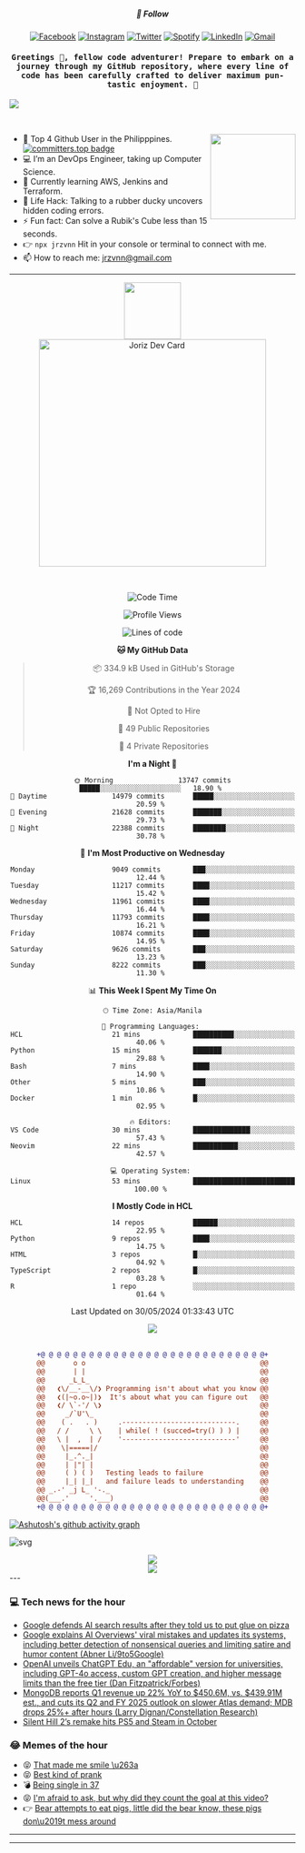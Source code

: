 <h5 align="center">💬 Follow</h5>
<div align="center">

[![Facebook](https://img.shields.io/badge/Facebook-%231877F2.svg?style=for-the-badge&logo=Facebook&logoColor=white)](https://www.facebook.com/Horisyo/)
[![Instagram](https://img.shields.io/badge/Instagram-%23E4405F.svg?style=for-the-badge&logo=Instagram&logoColor=white)](https://www.instagram.com/jrzvnn_/)
[![Twitter](https://img.shields.io/badge/Twitter-%231DA1F2.svg?style=for-the-badge&logo=Twitter&logoColor=white)](https://twitter.com/jrz_studies)
[![Spotify](https://img.shields.io/badge/Spotify-%231ED760.svg?style=for-the-badge&logo=Spotify&logoColor=white)](https://open.spotify.com/user/217td4qrc6mzqjodfalmzjpdi?si=b93099b9078c4ccb)
[![LinkedIn](https://img.shields.io/badge/LinkedIn-%230077B5.svg?style=for-the-badge&logo=LinkedIn&logoColor=white)](https://www.linkedin.com/in/jrz-vnn/)
[![Gmail](https://img.shields.io/badge/Gmail-D14836?style=for-the-badge&logo=gmail&logoColor=white)](mailto:jrzvnn@gmail.com)

</div>
<h4 align="center"><samp>Greetings 👋, fellow code adventurer! Prepare to embark on a journey through my GitHub repository, where every line of code has been carefully crafted to deliver maximum pun-tastic enjoyment. 🚀 </samp></h4>

<!--horizontal divider(gradiant)-->
<img src="https://user-images.githubusercontent.com/73097560/115834477-dbab4500-a447-11eb-908a-139a6edaec5c.gif">

&nbsp; 

<img align='right' src='https://github.com/Rishit-dagli/Rishit-dagli/blob/master/images/octocat-anime.gif' width='150"'>

- 🚀 Top 4 Github User in the Philipppines. [![committers.top badge](https://user-badge.committers.top/philippines/jrzvnn.svg)](https://user-badge.committers.top/philippines/USERNAME)
- 💻 I’m an DevOps Engineer, taking up Computer Science.
- 🤖 Currently learning AWS, Jenkins and Terraform.
- 🎯 Life Hack: Talking to a rubber ducky uncovers hidden coding errors.
- ⚡ Fun fact: Can solve a Rubik's Cube less than 15 seconds.
- 👉 `npx jrzvnn` Hit in your console or terminal to connect with me.
- 📫 How to reach me: jrzvnn@gmail.com

---

<!--🖼️OCTOCAT-->
<p align="center">

<img src="https://media.giphy.com/media/IP7sarl7C5lSFCw9rG/giphy.gif"  width="100px" height="100px">
<br />
<a href="https://app.daily.dev/jorizvillanueva"><img src="https://github.com/jrzvnn/jrzvnn/blob/main/devcard.svg" width="400" alt="Joriz Dev Card"/></a>
</p>

<br />
<div align="center">

<!--START_SECTION:waka-->
![Code Time](http://img.shields.io/badge/Code%20Time-258%20hrs%2039%20mins-blue)

![Profile Views](http://img.shields.io/badge/Profile%20Views-67-blue)

![Lines of code](https://img.shields.io/badge/From%20Hello%20World%20I%27ve%20Written-1.6%20million%20lines%20of%20code-blue)

**🐱 My GitHub Data** 

> 📦 334.9 kB Used in GitHub's Storage 
 > 
> 🏆 16,269 Contributions in the Year 2024
 > 
> 🚫 Not Opted to Hire
 > 
> 📜 49 Public Repositories 
 > 
> 🔑 4 Private Repositories 
 > 
**I'm a Night 🦉** 

```text
🌞 Morning                13747 commits       █████░░░░░░░░░░░░░░░░░░░░   18.90 % 
🌆 Daytime                14979 commits       █████░░░░░░░░░░░░░░░░░░░░   20.59 % 
🌃 Evening                21628 commits       ███████░░░░░░░░░░░░░░░░░░   29.73 % 
🌙 Night                  22388 commits       ████████░░░░░░░░░░░░░░░░░   30.78 % 
```
📅 **I'm Most Productive on Wednesday** 

```text
Monday                   9049 commits        ███░░░░░░░░░░░░░░░░░░░░░░   12.44 % 
Tuesday                  11217 commits       ████░░░░░░░░░░░░░░░░░░░░░   15.42 % 
Wednesday                11961 commits       ████░░░░░░░░░░░░░░░░░░░░░   16.44 % 
Thursday                 11793 commits       ████░░░░░░░░░░░░░░░░░░░░░   16.21 % 
Friday                   10874 commits       ████░░░░░░░░░░░░░░░░░░░░░   14.95 % 
Saturday                 9626 commits        ███░░░░░░░░░░░░░░░░░░░░░░   13.23 % 
Sunday                   8222 commits        ███░░░░░░░░░░░░░░░░░░░░░░   11.30 % 
```


📊 **This Week I Spent My Time On** 

```text
🕑︎ Time Zone: Asia/Manila

💬 Programming Languages: 
HCL                      21 mins             ██████████░░░░░░░░░░░░░░░   40.06 % 
Python                   15 mins             ███████░░░░░░░░░░░░░░░░░░   29.88 % 
Bash                     7 mins              ████░░░░░░░░░░░░░░░░░░░░░   14.90 % 
Other                    5 mins              ███░░░░░░░░░░░░░░░░░░░░░░   10.86 % 
Docker                   1 min               █░░░░░░░░░░░░░░░░░░░░░░░░   02.95 % 

🔥 Editors: 
VS Code                  30 mins             ██████████████░░░░░░░░░░░   57.43 % 
Neovim                   22 mins             ███████████░░░░░░░░░░░░░░   42.57 % 

💻 Operating System: 
Linux                    53 mins             █████████████████████████   100.00 % 
```

**I Mostly Code in HCL** 

```text
HCL                      14 repos            ██████░░░░░░░░░░░░░░░░░░░   22.95 % 
Python                   9 repos             ████░░░░░░░░░░░░░░░░░░░░░   14.75 % 
HTML                     3 repos             █░░░░░░░░░░░░░░░░░░░░░░░░   04.92 % 
TypeScript               2 repos             █░░░░░░░░░░░░░░░░░░░░░░░░   03.28 % 
R                        1 repo              ░░░░░░░░░░░░░░░░░░░░░░░░░   01.64 % 
```




 Last Updated on 30/05/2024 01:33:43 UTC
<!--END_SECTION:waka-->

<img src="https://wakatime.com/share/@jrzvnn/70a4618c-7cd9-4016-b7b9-eabe75c837ee.svg">

<br />
<br />

```diff
+@ @ @ @ @ @ @ @ @ @ @ @ @ @ @ @ @ @ @ @ @ @ @ @ @ @ @ @+
@@       o o                                           @@
@@       | |                                           @@
@@      _L_L_                                          @@
@@   ❮\/__-__\/❯ Programming isn't about what you know @@
@@   ❮(|~o.o~|)❯  It's about what you can figure out   @@
@@   ❮/ \`-'/ \❯                                       @@
@@     _/`U'\_                                         @@
@@    ( .   . )     .----------------------------.     @@
@@   / /     \ \    | while( ! (succed=try() ) ) |     @@
@@   \ |  ,  | /    '----------------------------'     @@
@@    \|=====|/                                        @@
@@     |_.^._|                                         @@
@@     | |"| |                                         @@
@@     ( ) ( )   Testing leads to failure              @@
@@     |_| |_|   and failure leads to understanding    @@
@@ _.-' _j L_ '-._                                     @@
@@(___.'     '.___)                                    @@
+@ @ @ @ @ @ @ @ @ @ @ @ @ @ @ @ @ @ @ @ @ @ @ @ @ @ @ @+

```

</div>


[![Ashutosh's github activity graph](https://github-readme-activity-graph.vercel.app/graph?username=jrzvnn&theme=github-compact)](https://github.com/ashutosh00710/github-readme-activity-graph)


![svg](profile-3d-contrib/profile-night-green.svg)

<div align="center">
<img src="https://github.com/jrzvnn/jrzvnn/blob/output/github-snake-dark.svg">
</div>

<div align=center>
<img align=center src=https://metrics.lecoq.io/jrzvnn?template=classic&isocalendar=1&languages=1&achievements=1&base=header%2C%20activity%2C%20community%2C%20repositories%2C%20metadata&base.indepth=false&base.hireable=false&base.skip=false&isocalendar=false&isocalendar.duration=full-year&languages=false&languages.limit=8&languages.threshold=0%25&languages.other=false&languages.colors=github&languages.sections=most-used&languages.indepth=false&languages.analysis.timeout=15&languages.analysis.timeout.repositories=7.5&languages.categories=markup%2C%20programming&languages.recent.categories=markup%2C%20programming&languages.recent.load=300&languages.recent.days=14&achievements=false&achievements.threshold=C&achievements.secrets=true&achievements.display=detailed&achievements.limit=0&config.timezone=Asia%2FManila)
</div>
<div align="left">
---

### 💻 Tech news for the hour

<!-- TECH:START -->
 - [Google defends AI search results after they told us to put glue on pizza](https://www.theverge.com/2024/5/30/24168344/google-defends-ai-overviews-search-results)
 - [Google explains AI Overviews&#39; viral mistakes and updates its systems, including better detection of nonsensical queries and limiting satire and humor content &lpar;Abner Li/9to5Google&rpar;](http://www.techmeme.com/240530/p47#a240530p47)
 - [OpenAI unveils ChatGPT Edu, an &quot;affordable&quot; version for universities, including GPT-4o access, custom GPT creation, and higher message limits than the free tier &lpar;Dan Fitzpatrick/Forbes&rpar;](http://www.techmeme.com/240530/p46#a240530p46)
 - [MongoDB reports Q1 revenue up 22% YoY to $450.6M, vs. $439.91M est., and cuts its Q2 and FY 2025 outlook on slower Atlas demand; MDB drops 25%+ after hours &lpar;Larry Dignan/Constellation Research&rpar;](http://www.techmeme.com/240530/p45#a240530p45)
 - [Silent Hill 2’s remake hits PS5 and Steam in October](https://www.theverge.com/24168204/silent-hill-2-remake-trailer-date-ps5-steam)<!-- TECH:END -->

### 😂 Memes of the hour

<!-- MEMES:START -->
 - 😝 [That made me smile \u263a](http://9gag.com/gag/aMVrAK6)
 - 😝 [Best kind of prank](http://9gag.com/gag/an7KbKo)
 - 💣 [Being single in 37](http://9gag.com/gag/agmvXr1)
 - 😝 [I&#39;m afraid to ask, but why did they count the goal at this video?](http://9gag.com/gag/aE01Bd9)
 - 👉 [Bear attempts to eat pigs, little did the bear know, these pigs don\u2019t mess around](http://9gag.com/gag/ary45Bp)<!-- MEMES:END -->

---

---
